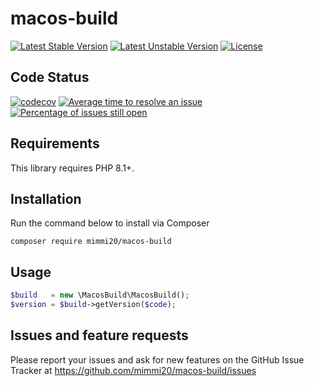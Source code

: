 # macos-build

[![Latest Stable Version](https://poser.pugx.org/mimmi20/macos-build/v/stable?format=flat-square)](https://packagist.org/packages/mimmi20/macos-build)
[![Latest Unstable Version](https://poser.pugx.org/mimmi20/macos-build/v/unstable?format=flat-square)](https://packagist.org/packages/mimmi20/macos-build)
[![License](https://poser.pugx.org/mimmi20/macos-build/license?format=flat-square)](https://packagist.org/packages/mimmi20/macos-build)

## Code Status

[![codecov](https://codecov.io/gh/mimmi20/macos-build/branch/master/graph/badge.svg)](https://codecov.io/gh/mimmi20/macos-build)
[![Average time to resolve an issue](https://isitmaintained.com/badge/resolution/mimmi20/macos-build.svg)](https://isitmaintained.com/project/mimmi20/macos-build "Average time to resolve an issue")
[![Percentage of issues still open](https://isitmaintained.com/badge/open/mimmi20/macos-build.svg)](https://isitmaintained.com/project/mimmi20/macos-build "Percentage of issues still open")


## Requirements

This library requires PHP 8.1+.

## Installation

Run the command below to install via Composer

```shell
composer require mimmi20/macos-build
```

## Usage

```php
$build   = new \MacosBuild\MacosBuild();
$version = $build->getVersion($code);
```

## Issues and feature requests

Please report your issues and ask for new features on the GitHub Issue Tracker
at https://github.com/mimmi20/macos-build/issues
